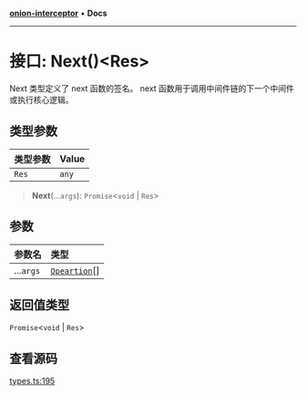 [**onion-interceptor**](../README.md) • **Docs**

***

# 接口: Next()\<Res\>

Next 类型定义了 next 函数的签名。
next 函数用于调用中间件链的下一个中间件或执行核心逻辑。

## 类型参数

| 类型参数 | Value |
| :------ | :------ |
| `Res` | `any` |

> **Next**(...`args`): `Promise`\<`void` \| `Res`\>

## 参数

| 参数名 | 类型 |
| :------ | :------ |
| ...`args` | [`Opeartion`](Opeartion.md)[] |

## 返回值类型

`Promise`\<`void` \| `Res`\>

## 查看源码

[types.ts:195](https://github.com/coverjs/onion-interceptor/blob/87a6c5cc986300604182f401f081b47e89a260b5/packages/core/src/types.ts#L195)
